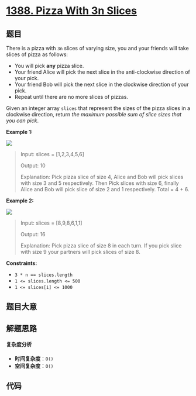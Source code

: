 # [1388. Pizza With 3n Slices](https://leetcode.com/problems/pizza-with-3n-slices/)

## 题目

There is a pizza with `3n` slices of varying size, you and your friends will
take slices of pizza as follows:

- You will pick **any** pizza slice.
- Your friend Alice will pick the next slice in the anti-clockwise direction of your pick.
- Your friend Bob will pick the next slice in the clockwise direction of your pick.
- Repeat until there are no more slices of pizzas.

Given an integer array `slices` that represent the sizes of the pizza slices
in a clockwise direction, return _the maximum possible sum of slice sizes that
you can pick_.

**Example 1:**

![](https://assets.leetcode.com/uploads/2020/02/18/sample_3_1723.png)

> Input: slices = [1,2,3,4,5,6]
>
> Output: 10
>
> Explanation: Pick pizza slice of size 4, Alice and Bob will pick slices with size 3 and 5 respectively. Then Pick slices with size 6, finally Alice and Bob will pick slice of size 2 and 1 respectively. Total = 4 + 6.

**Example 2:**

![](https://assets.leetcode.com/uploads/2020/02/18/sample_4_1723.png)

> Input: slices = [8,9,8,6,1,1]
>
> Output: 16
>
> Explanation: Pick pizza slice of size 8 in each turn. If you pick slice with size 9 your partners will pick slices of size 8.

**Constraints:**

- `3 * n == slices.length`
- `1 <= slices.length <= 500`
- `1 <= slices[i] <= 1000`

## 题目大意

## 解题思路

#### 复杂度分析

- **时间复杂度**：`O()`
- **空间复杂度**：`O()`

## 代码

```javascript

```

